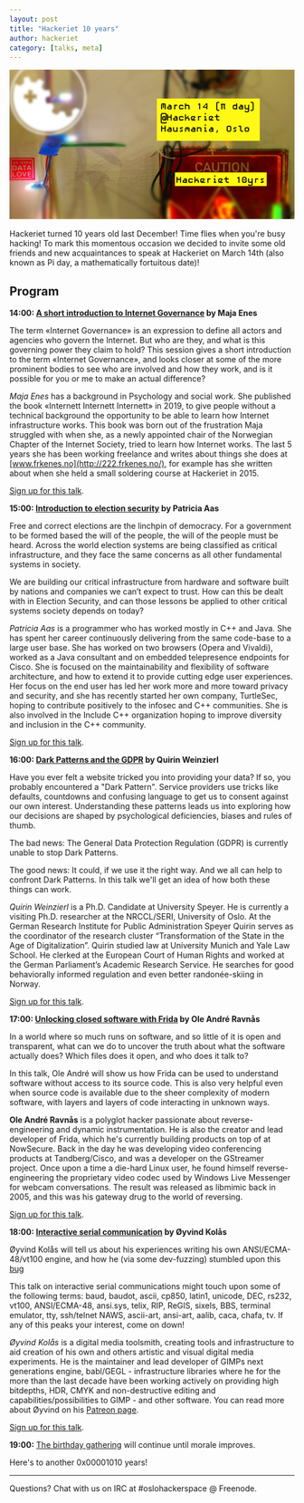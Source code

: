 ```yaml
---
layout: post
title: "Hackeriet 10 years"
author: hackeriet
category: [talks, meta]
---
```

![hackeriet 10 years](/images/hackeriet-10yrs-blog-banner-02.png)

Hackeriet turned 10 years old last December! Time flies when you're busy hacking! To mark this momentous occasion we decided to invite some old friends and new acquaintances to speak at Hackeriet on March 14th (also known as Pi day, a mathematically fortuitous date)!

## Program

**14:00: [A short introduction to Internet Governance](https://www.meetup.com/hackeriet/events/268683282/) by Maja Enes**

The term «Internet Governance» is an expression to define all actors and agencies who govern the Internet. But who are they, and what is this governing power they claim to hold? This session gives a short introduction to the term «Internet Governance», and looks closer at some of the more prominent bodies to see who are involved and how they work, and is it possible for you or me to make an actual difference?

*Maja Enes* has a background in Psychology and social work. She published the book «Internett Internett Internett» in 2019, to give people without a technical background the opportunity to be able to learn how Internet infrastructure works. This book was born out of the frustration Maja struggled with when she, as a newly appointed chair of the Norwegian Chapter of the Internet Society, tried to learn how Internet works. The last 5 years she has been working freelance and writes about things she does at [www.frkenes.no](http://222.frkenes.no/), for example has she written about when she held a small soldering course at Hackeriet in 2015.

[Sign up for this talk](https://www.meetup.com/hackeriet/events/268683282/).


**15:00: [Introduction to election security](https://www.meetup.com/hackeriet/events/268853140/) by Patricia Aas**

Free and correct elections are the linchpin of democracy. For a government to be formed based the will of the people, the will of the people must be heard. Across the world election systems are being classified as critical infrastructure, and they face the same concerns as all other fundamental systems in society.

We are building our critical infrastructure from hardware and software built by nations and companies we can’t expect to trust. How can this be dealt with in Election Security, and can those lessons be applied to other critical systems society depends on today?

*Patricia Aas* is a programmer who has worked mostly in C++ and Java. She has spent her career continuously delivering from the same code-base to a large user base. She has worked on two browsers (Opera and Vivaldi), worked as a Java consultant and on embedded telepresence endpoints for Cisco. She is focused on the maintainability and flexibility of software architecture, and how to extend it to provide cutting edge user experiences. Her focus on the end user has led her work more and more toward privacy and security, and she has recently started her own company, TurtleSec, hoping to contribute positively to the infosec and C++ communities. She is also involved in the Include C++ organization hoping to improve diversity and inclusion in the C++ community.


[Sign up for this talk](https://www.meetup.com/hackeriet/events/268853140/).

**16:00: [Dark Patterns and the GDPR](https://www.meetup.com/hackeriet/events/268730284/) by Quirin Weinzierl**

Have you ever felt a website tricked you into providing your data? If so, you probably encountered a "Dark Pattern". Service providers use tricks like defaults, countdowns and confusing language to get us to consent against our own interest. Understanding these patterns leads us into exploring how our decisions are shaped by psychological deficiencies, biases and rules of thumb.

The bad news: The General Data Protection Regulation (GDPR) is currently unable to stop Dark Patterns.

The good news: It could, if we use it the right way. And we all can help to confront Dark Patterns. In this talk we'll get an idea of how both these things can work.

*Quirin Weinzierl* is a Ph.D. Candidate at University Speyer. He is currently a visiting Ph.D. researcher at the NRCCL/SERI, University of Oslo. At the German Research Institute for Public Administration Speyer Quirin serves as the coordinator of the research cluster “Transformation of the State in the Age of Digitalization”. Quirin studied law at University Munich and Yale Law School. He clerked at the European Court of Human Rights and worked at the German Parliament’s Academic Research Service. He searches for good behaviorally informed regulation and even better randonée-skiing in Norway.

[Sign up for this talk](https://www.meetup.com/hackeriet/events/268730284/).


**17:00: [Unlocking closed software with Frida](https://www.meetup.com/hackeriet/events/269090108/) by Ole André Ravnås**

In a world where so much runs on software, and so little of it is open and transparent, what can we do to uncover the truth about what the software actually does? Which files does it open, and who does it talk to?

In this talk, Ole André will show us how Frida can be used to understand software without access to its source code. This is also very helpful even when source code is available due to the sheer complexity of modern software, with layers and layers of code interacting in unknown ways.

**Ole André Ravnås** is a polyglot hacker passionate about reverse-engineering and dynamic instrumentation. He is also the creator and lead developer of Frida, which he's currently building products on top of at NowSecure. Back in the day he was developing video conferencing products at Tandberg/Cisco, and was a developer on the GStreamer project. Once upon a time a die-hard Linux user, he found himself reverse-engineering the proprietary video codec used by Windows Live Messenger for webcam conversations. The result was released as libmimic back in 2005, and this was his gateway drug to the world of reversing.

[Sign up for this talk](https://www.meetup.com/hackeriet/events/269090108/).


**18:00: [Interactive serial communication](https://www.meetup.com/hackeriet/events/268831116/) by Øyvind Kolås**

Øyvind Kolås will tell us about his experiences writing his own ANSI/ECMA-48/vt100 engine, and how he (via some dev-fuzzing) stumbled upon this [bug](https://git.savannah.gnu.org/cgit/screen.git/commit/?id=eb2be1adf92d58bd8f4ca3458eb04da38bf33c2b)

This talk on interactive serial communications might touch upon some of the following terms: baud, baudot, ascii, cp850, latin1, unicode, DEC, rs232, vt100, ANSI/ECMA-48, ansi.sys, telix, RIP, ReGIS, sixels, BBS, terminal emulator, tty, ssh/telnet NAWS, ascii-art, ansi-art, aalib, caca, chafa, tv. If any of this peaks your interest, come on down!

*Øyvind Kolås* is a digital media toolsmith, creating tools and infrastructure to aid creation of his own and others artistic and visual digital media experiments. He is the maintainer and lead developer of GIMPs next generations engine, babl/GEGL - infrastructure libraries where he for the more than the last decade have been working actively on providing high bitdepths, HDR, CMYK and non-destructive editing and capabilities/possibilities to GIMP - and other software. You can read more about Øyvind on his [Patreon page](https://www.patreon.com/pippin).

[Sign up for this talk](https://www.meetup.com/hackeriet/events/268831116/).

**19:00:** [The birthday gathering](https://www.meetup.com/hackeriet/events/qfbdgqybcfbsb/) will continue until morale improves.

Here's to another 0x00001010 years!

----
Questions? Chat with us on IRC at #oslohackerspace @ Freenode.
